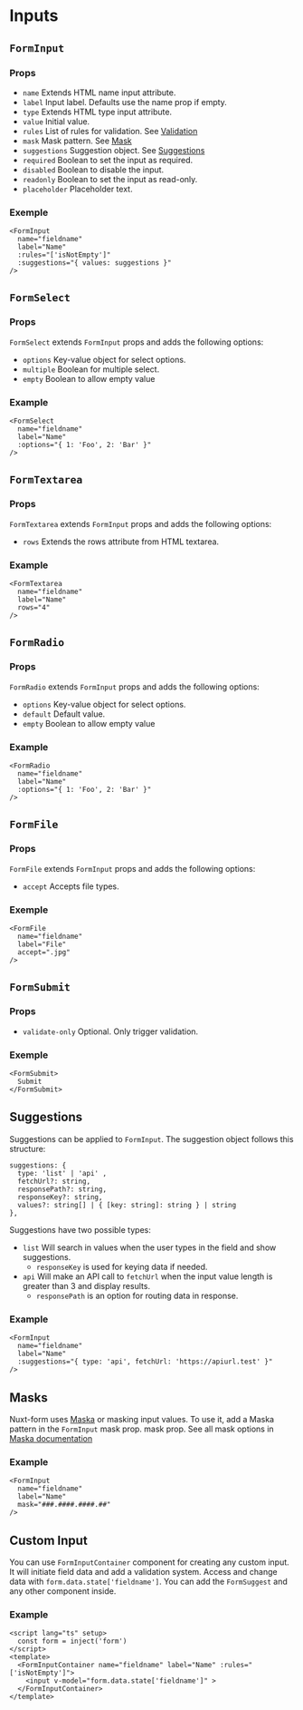 # Inputs

## `FormInput`

### Props 
- `name` Extends HTML name input attribute.
- `label` Input label. Defaults use the name prop if empty.
- `type` Extends HTML type input attribute.
- `value` Initial value.
- `rules` List of rules for validation. See [Validation](/guide/validation.html)
- `mask` Mask pattern. See [Mask](#mask)
- `suggestions` Suggestion object. See [Suggestions](#suggestions)
- `required` Boolean to set the input as required.
- `disabled` Boolean to disable the input.
- `readonly` Boolean to set the input as read-only.
- `placeholder` Placeholder text.

### Exemple
```VUE
<FormInput 
  name="fieldname"
  label="Name"
  :rules="['isNotEmpty']" 
  :suggestions="{ values: suggestions }"
/>
```

## `FormSelect`

### Props
`FormSelect` extends `FormInput` props and adds the following options:
- `options` Key-value object for select options.
- `multiple` Boolean for multiple select.
- `empty` Boolean to allow empty value

### Example
```VUE
<FormSelect
  name="fieldname"
  label="Name"
  :options="{ 1: 'Foo', 2: 'Bar' }"
/>
```

## `FormTextarea`

### Props
`FormTextarea` extends `FormInput` props and adds the following options:
- `rows` Extends the rows attribute from HTML textarea.  

### Example
```VUE
<FormTextarea
  name="fieldname"
  label="Name"
  rows="4"
/>
```

## `FormRadio`

### Props
`FormRadio` extends `FormInput` props and adds the following options:
- `options` Key-value object for select options.
- `default` Default value.
- `empty` Boolean to allow empty value

### Example
```VUE
<FormRadio
  name="fieldname"
  label="Name"
  :options="{ 1: 'Foo', 2: 'Bar' }"
/>
```

## `FormFile`

### Props
`FormFile` extends `FormInput` props and adds the following options:
- `accept` Accepts file types.

### Exemple
```VUE
<FormFile
  name="fieldname"
  label="File"
  accept=".jpg"
/>
```

## `FormSubmit`

### Props
- `validate-only` Optional. Only trigger validation.

### Exemple
```VUE
<FormSubmit>
  Submit
</FormSubmit>
```


## Suggestions

Suggestions can be applied to `FormInput`. The suggestion object follows this structure:

```TS
suggestions: {
  type: 'list' | 'api' ,
  fetchUrl?: string,
  responsePath?: string,
  responseKey?: string,
  values?: string[] | { [key: string]: string } | string
},
```

Suggestions have two possible types:
- `list` Will search in values when the user types in the field and show suggestions.
  - `responseKey` is used for keying data if needed.
- `api`  Will make an API call to `fetchUrl`  when the input value length is greater than 3 and display results.
  - `responsePath` is an option for routing data in response.

### Example

```VUE
<FormInput 
  name="fieldname"
  label="Name"
  :suggestions="{ type: 'api', fetchUrl: 'https://apiurl.test' }"
/>
```

## Masks

Nuxt-form uses [Maska](https://beholdr.github.io/maska) or masking input values. To use it, add a Maska pattern in the `FormInput` mask prop. mask prop. See all mask options in [Maska documentation](https://beholdr.github.io/maska/#/?id=usage)

### Example 

```VUE
<FormInput 
  name="fieldname"
  label="Name"
  mask="###.####.####.##"
/>
```
 
## Custom Input

You can use `FormInputContainer` component for creating any custom input. It will initiate field data and add a validation system. Access and change data with `form.data.state['fieldname']`. You can add the `FormSuggest` and any other component inside.

### Example

```VUE
<script lang="ts" setup>
  const form = inject('form')
</script>
<template>
  <FormInputContainer name="fieldname" label="Name" :rules="['isNotEmpty']">
    <input v-model="form.data.state['fieldname']" >    
  </FormInputContainer>
</template>
```

